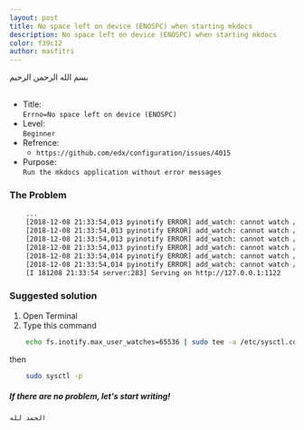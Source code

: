 ```yaml
---
layout: post
title: No space left on device (ENOSPC) when starting mkdocs
description: No space left on device (ENOSPC) when starting mkdocs
color: f39c12
author: masfitri
---
```


بسم الله الرحمن الرحيم
<br/><br/>
* Title: </br>`Errno=No space left on device (ENOSPC)`
* Level: </br>`Beginner`
* Refrence: </br>
	- `https://github.com/edx/configuration/issues/4015` <br/>
* Purpose: </br>
`Run the mkdocs application without error messages`

### The Problem
```sh
	...
	[2018-12-08 21:33:54,013 pyinotify ERROR] add_watch: cannot watch /usr/lib/python3/dist-packages/mkdocs/themes/mkdocs/css WD=-1, Errno=No space left on device (ENOSPC)
	[2018-12-08 21:33:54,013 pyinotify ERROR] add_watch: cannot watch /usr/lib/python3/dist-packages/mkdocs/themes/mkdocs/img WD=-1, Errno=No space left on device (ENOSPC)
	[2018-12-08 21:33:54,013 pyinotify ERROR] add_watch: cannot watch /usr/lib/python3/dist-packages/mkdocs/themes/mkdocs/__pycache__ WD=-1, Errno=No space left on device (ENOSPC)
	[2018-12-08 21:33:54,013 pyinotify ERROR] add_watch: cannot watch /usr/lib/python3/dist-packages/mkdocs/assets/search WD=-1, Errno=No space left on device (ENOSPC)
	[2018-12-08 21:33:54,014 pyinotify ERROR] add_watch: cannot watch /usr/lib/python3/dist-packages/mkdocs/assets/search/mkdocs WD=-1, Errno=No space left on device (ENOSPC)
	[2018-12-08 21:33:54,014 pyinotify ERROR] add_watch: cannot watch /usr/lib/python3/dist-packages/mkdocs/assets/search/mkdocs/js WD=-1, Errno=No space left on device (ENOSPC)
	[I 181208 21:33:54 server:283] Serving on http://127.0.0.1:1122
```
### Suggested solution

1. Open Terminal
2. Type this command
```sh
	echo fs.inotify.max_user_watches=65536 | sudo tee -a /etc/sysctl.conf
```
then
```sh
	sudo sysctl -p
```
##### If there are no problem, let's start writing! </br> 
```
الحمد لله
```